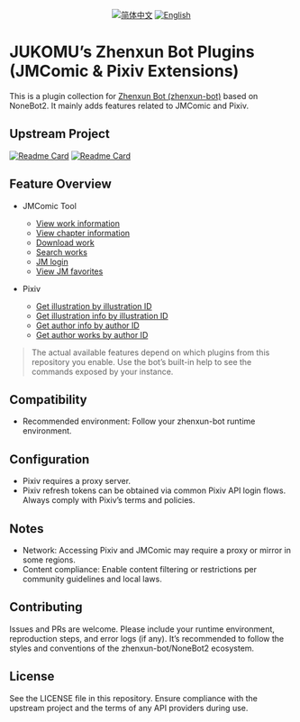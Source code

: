 <p align="center">
  <a href="./README.zh.md"><img src="https://img.shields.io/badge/lang-简体中文-red.svg" alt="简体中文"></a>
  <a href="./README.md"><img src="https://img.shields.io/badge/lang-English-blue.svg" alt="English"></a>
</p>

# JUKOMU’s Zhenxun Bot Plugins (JMComic & Pixiv Extensions)

This is a plugin collection for [Zhenxun Bot (zhenxun-bot)](https://github.com/zhenxun-org/zhenxun_bot) based on NoneBot2. It mainly adds features related to JMComic and Pixiv.

## Upstream Project

[![Readme Card](https://github-readme-stats.vercel.app/api/pin/?username=zhenxun-org&repo=zhenxun_bot)](https://github.com/zhenxun-org/zhenxun_bot)
[![Readme Card](https://github-readme-stats.vercel.app/api/pin/?username=hect0x7&repo=JMComic-Crawler-Python)]([https://github.com/zhenxun-org/zhenxun_bot](https://github.com/hect0x7/JMComic-Crawler-Python))

## Feature Overview

- JMComic Tool
  - [View work information](./jmcomic_tool/jmcomic_info/__init__.py)
  - [View chapter information](./jmcomic_tool/jmcomic_photo_info/__init__.py)
  - [Download work](./jmcomic_tool/jmcomic_downloader/__init__.py)
  - [Search works](./jmcomic_tool/jmcomic_search/__init__.py)
  - [JM login](./jmcomic_tool/jmcomic_login/__init__.py)
  - [View JM favorites](./jmcomic_tool/jmcomic_favourite/__init__.py)

- Pixiv
  - [Get illustration by illustration ID](./pivix_tool/__init__.py)
  - [Get illustration info by illustration ID](./pivix_tool/__init__.py)
  - [Get author info by author ID](./pivix_tool/__init__.py)
  - [Get author works by author ID](./pivix_tool/__init__.py)

> The actual available features depend on which plugins from this repository you enable. Use the bot’s built-in help to see the commands exposed by your instance.

## Compatibility

- Recommended environment: Follow your zhenxun-bot runtime environment.

## Configuration

- Pixiv requires a proxy server.
- Pixiv refresh tokens can be obtained via common Pixiv API login flows. Always comply with Pixiv’s terms and policies.

## Notes

- Network: Accessing Pixiv and JMComic may require a proxy or mirror in some regions.
- Content compliance: Enable content filtering or restrictions per community guidelines and local laws.

## Contributing

Issues and PRs are welcome. Please include your runtime environment, reproduction steps, and error logs (if any). It’s recommended to follow the styles and conventions of the zhenxun-bot/NoneBot2 ecosystem.

## License

See the LICENSE file in this repository. Ensure compliance with the upstream project and the terms of any API providers during use.
